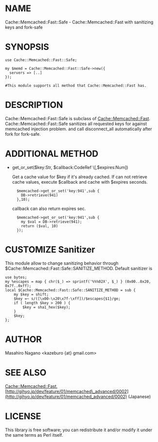 # NAME

Cache::Memcached::Fast::Safe - Cache::Memcached::Fast with sanitizing keys and fork-safe

# SYNOPSIS

    use Cache::Memcached::Fast::Safe;
    
    my $memd = Cache::Memcached::Fast::Safe->new({
      servers => [..]
    });
    
    #This module supports all method that Cache::Memcached::Fast has.

# DESCRIPTION

Cache::Memcached::Fast::Safe is subclass of [Cache::Memcached::Fast](https://metacpan.org/pod/Cache::Memcached::Fast).
Cache::Memcached::Fast::Safe sanitizes all requested keys for against 
memcached injection problem. and call disconnect\_all automatically after fork 
for fork-safe.

# ADDITIONAL METHOD

- get\_or\_set($key:Str, $callback:CodeRef \[,$expires:Num\])

    Get a cache value for $key if it's already cached. If can not retrieve cache values, execute $callback and cache with $expires seconds.

        $memcached->get_or_set('key:941',sub {
          DB->retrieve(941)
        },10);

    callback can also return expires sec.

        $memcached->get_or_set('key:941',sub {
          my $val = DB->retrieve(941);
          return ($val, 10)
        });

# CUSTOMIZE Sanitizer

This module allow to change sanitizing behavior through $Cache::Memcached::Fast::Safe::SANITIZE\_METHOD.
Default sanitizer is

    use bytes;
    my %escapes = map { chr($_) => sprintf('%%%02X', $_) } (0x00..0x20, 0x7f..0xff);
    local $Cache::Memcached::Fast::Safe::SANITIZE_METHOD = sub {
        my $key = shift;
        $key =~ s/([\x00-\x20\x7f-\xff])/$escapes{$1}/ge;
        if ( length $key > 200 ) {
            $key = sha1_hex($key);
        }
        $key;
    };

# AUTHOR

Masahiro Nagano &lt;kazeburo {at} gmail.com>

# SEE ALSO

[Cache::Memcached::Fast](https://metacpan.org/pod/Cache::Memcached::Fast), [http://gihyo.jp/dev/feature/01/memcached\_advanced/0002](http://gihyo.jp/dev/feature/01/memcached_advanced/0002) (Japanese)

# LICENSE

This library is free software; you can redistribute it and/or modify
it under the same terms as Perl itself.
